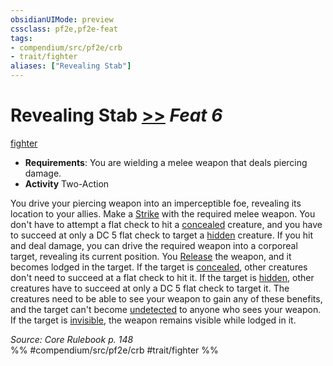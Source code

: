 ```yaml
---
obsidianUIMode: preview
cssclass: pf2e,pf2e-feat
tags:
- compendium/src/pf2e/crb
- trait/fighter
aliases: ["Revealing Stab"]
---
```

# Revealing Stab  [>>](/rules/core-rulebook/chapter-9-playing-the-game.md#Actions "Two-Action") *Feat 6*  
[fighter](/rules/traits/fighter.md)  

- **Requirements**: You are wielding a melee weapon that deals piercing damage.
- **Activity** Two-Action

You drive your piercing weapon into an imperceptible foe, revealing its location to your allies. Make a [Strike](/rules/actions/strike.md) with the required melee weapon. You don't have to attempt a flat check to hit a [concealed](/rules/conditions.md#Concealed) creature, and you have to succeed at only a DC 5 flat check to target a [hidden](/rules/conditions.md#Hidden) creature. If you hit and deal damage, you can drive the required weapon into a corporeal target, revealing its current position. You [Release](/rules/actions/release.md) the weapon, and it becomes lodged in the target. If the target is [concealed](/rules/conditions.md#Concealed), other creatures don't need to succeed at a flat check to hit it. If the target is [hidden](/rules/conditions.md#Hidden), other creatures have to succeed at only a DC 5 flat check to target it. The creatures need to be able to see your weapon to gain any of these benefits, and the target can't become [undetected](/rules/conditions.md#Undetected) to anyone who sees your weapon. If the target is [invisible](/rules/conditions.md#Invisible), the weapon remains visible while lodged in it.

*Source: Core Rulebook p. 148*  
%% #compendium/src/pf2e/crb #trait/fighter %%
